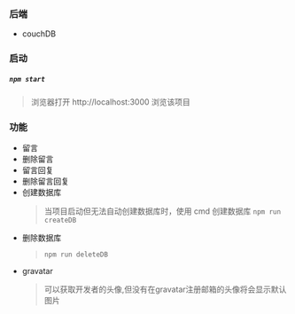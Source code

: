 ### 后端
  - couchDB

### 启动 
   ##### `npm start`
   > 浏览器打开 http://localhost:3000 浏览该项目

### 功能
  - 留言
  - 删除留言
  - 留言回复
  - 删除留言回复
  - 创建数据库
       > 当项目启动但无法自动创建数据库时，使用 cmd 创建数据库
       > `npm run createDB`  
  - 删除数据库   
       >`npm run deleteDB`
  - gravatar
       > 可以获取开发者的头像,但没有在gravatar注册邮箱的头像将会显示默认图片